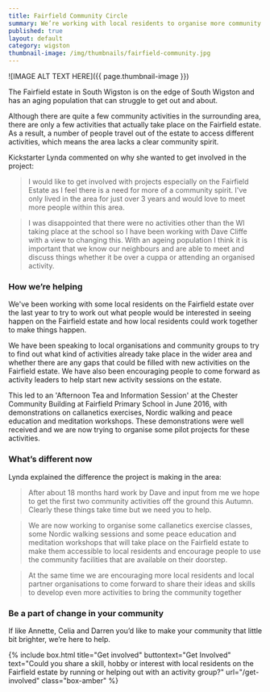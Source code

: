 ```yaml
---
title: Fairfield Community Circle 
summary: We’re working with local residents to organise more community activities on the Fairfield estate in South Wigston.
published: true
layout: default
category: wigston
thumbnail-image: /img/thumbnails/fairfield-community.jpg
---
```


![IMAGE ALT TEXT HERE]({{ page.thumbnail-image }})

The Fairfield estate in South Wigston is on the edge of South Wigston and has an aging population that can struggle to get out and about.

Although there are quite a few community activities in the surrounding area, there are only a few activities that actually take place on the Fairfield estate. As a result, a number of people travel out of the estate to access different activities, which means the area lacks a clear community spirit.

Kickstarter Lynda commented on why she wanted to get involved in the project:

> I would like to get involved with projects especially on the Fairfield Estate as I feel there is a need for more of a community spirit.  I've only lived in the area for just over 3 years and would love to meet more people within this area.

> I was disappointed that there were no activities other than the WI taking place at the school so I have been working with Dave Cliffe with a view to changing this. With an ageing population I think it is important that we know our neighbours and are able to meet and discuss things whether it be over a cuppa or attending an organised activity.

### How we’re helping 

We've been working with some local residents on the Fairfield estate over the last year to try to work out what people would be interested in seeing happen on the Fairfield estate and how local residents could work together to make things happen.

We have been speaking to local organisations and community groups to try to find out what kind of activities already take place in the wider area and whether there are any gaps that could be filled with new activities on the Fairfield estate. We have also been encouraging people to come forward as activity leaders to help start new activity sessions on the estate.

This led to an 'Afternoon Tea and Information Session' at the Chester Community Building at Fairfield Primary School in June 2016, with demonstrations on callanetics exercises, Nordic walking and peace education and meditation workshops. These demonstrations were well received and we are now trying to organise some pilot projects for these activities.

### What’s different now 

Lynda explained the difference the project is making in the area:

> After about 18 months hard work by Dave and input from me we hope to get the first two community activities off the ground this Autumn.  Clearly these things take time but we need you to help.

> We are now working to organise some callanetics exercise classes, some Nordic walking sessions and some peace education and meditation workshops that will take place on the Fairfield estate to make them accessible to local residents and encourage people to use the community facilities that are available on their doorstep. 

> At the same time we are encouraging more local residents and local partner organisations to come forward to share their ideas and skills to develop even more activities to bring the community together


### Be a part of change in your community

If like Annette, Celia and Darren you’d like to make your community that little bit brighter, we’re here to help. 

{% include box.html title="Get involved" buttontext="Get Involved" text="Could you share a skill, hobby or interest with local residents on the Fairfield estate by running or helping out with an activity group?" url="/get-involved" class="box-amber"  %}